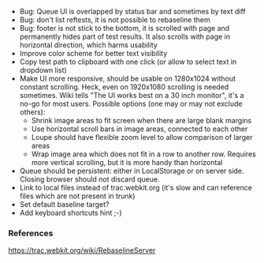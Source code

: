 * Bug: Queue UI is overlapped by status bar and sometimes by text diff
* Bug: don't list reftests, it is not possible to rebaseline them
* Bug: footer is not stick to the bottom, it is scrolled with page and permanently hides part of test results. It also scrolls with page in horizontal direction, which harms usability
* Improve color scheme for better text visibility
* Copy test path to clipboard with one click (or allow to select text in dropdown list)
* Make UI more responsive, should be usable on 1280x1024 without constant scrolling. Heck, even on 1920x1080 scrolling is needed sometimes. Wiki tells "The UI works best on a 30 inch monitor", it's a no-go for most users. Possible options (one may or may not exclude others):
    * Shrink image areas to fit screen when there are large blank margins
    * Use horizontal scroll bars in image areas, connected to each other
    * Loupe should have flexible zoom level to allow comparison of larger areas
    * Wrap image area which does not fit in a row to another row. Requires more vertical scrolling, but it is more handy than horizontal
* Queue should be persistent: either in LocalStorage or on server side. Closing browser should not discard queue.
* Link to local files instead of trac.webkit.org (it's slow and can reference files which are not present in trunk)
* Set default baseline target?
* Add keyboard shortcuts hint ;-)

### References
https://trac.webkit.org/wiki/RebaselineServer